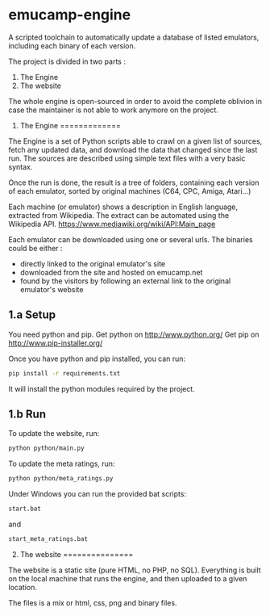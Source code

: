 emucamp-engine
==============

A scripted toolchain to automatically update a database of listed emulators, including each binary of each version.

The project is divided in two parts :

1. The Engine
2. The website

The whole engine is open-sourced in order to avoid the complete oblivion in case the maintainer is not able to work anymore on the project.

1. The Engine
=============

The Engine is a set of Python scripts able to crawl on a given list of sources, fetch any updated data, and download the data that changed since the last run. The sources are described using simple text files with a very basic syntax.

Once the run is done, the result is a tree of folders, containing each version of each emulator, sorted by original machines (C64, CPC, Amiga, Atari...)

Each machine (or emulator) shows a description in English language, extracted from Wikipedia.
The extract can be automated using the Wikipedia API.
https://www.mediawiki.org/wiki/API:Main_page

Each emulator can be downloaded using one or several urls.
The binaries could be either :
 - directly linked to the original emulator's site
 - downloaded from the site and hosted on emucamp.net
 - found by the visitors by following an external link to the original emulator's website

1.a Setup
---------

You need python and pip.
Get python on http://www.python.org/
Get pip on http://www.pip-installer.org/

Once you have python and pip installed, you can run:
```bash
pip install -r requirements.txt
```
It will install the python modules required by the project.

1.b Run
-------

To update the website, run:
```bash
python python/main.py
```

To update the meta ratings, run:
```bash
python python/meta_ratings.py
```

Under Windows you can run the provided bat scripts:
```bash
start.bat
```
and
```bash
start_meta_ratings.bat
```

 2. The website
===============

 The website is a static site (pure HTML, no PHP, no SQL). Everything is built on the local machine that runs the engine, and then uploaded to a given location.

 The files is a mix or html, css, png and binary files.
